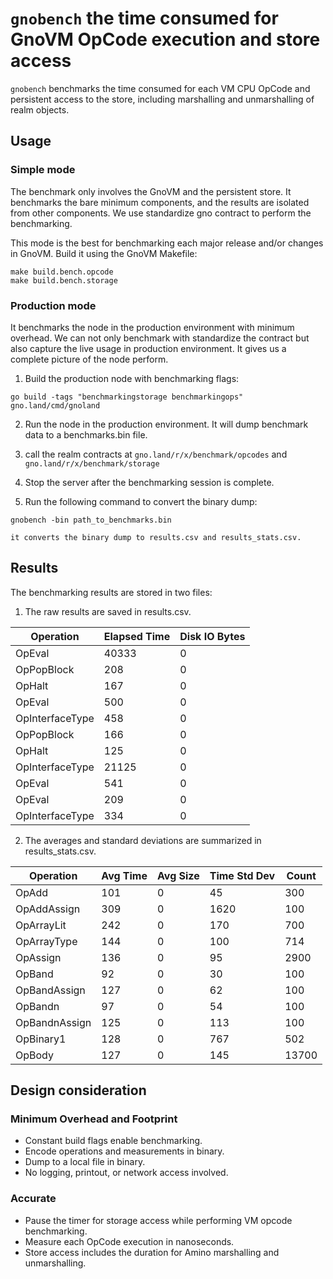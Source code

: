 # `gnobench`  the time consumed for GnoVM OpCode execution and store access

`gnobench` benchmarks the time consumed for each VM CPU OpCode and persistent access to the store, including marshalling and unmarshalling of realm objects.

## Usage

### Simple mode

The benchmark only involves the GnoVM and the persistent store. It benchmarks the bare minimum components, and the results are isolated from other components. We use standardize gno contract to perform the benchmarking.

This mode is the best for benchmarking each major release and/or changes in GnoVM. Build it using the GnoVM Makefile:

    make build.bench.opcode
    make build.bench.storage

### Production mode

It benchmarks the node in the production environment with minimum overhead.
We can not only benchmark with standardize the contract but also capture the live usage in production environment.
It gives us a complete picture of the node perform.


  1. Build the production node with benchmarking flags:

  `go build -tags "benchmarkingstorage benchmarkingops" gno.land/cmd/gnoland`

  2. Run the node in the production environment. It will dump benchmark data to a benchmarks.bin file.

  3. call the realm contracts at `gno.land/r/x/benchmark/opcodes` and `gno.land/r/x/benchmark/storage`

  4. Stop the server after the benchmarking session is complete.

  5. Run the following command to convert the binary dump:

  `gnobench -bin path_to_benchmarks.bin`

    it converts the binary dump to results.csv and results_stats.csv.


## Results

The benchmarking results are stored in two files:
  1. The raw results are saved in results.csv.

  | Operation       | Elapsed Time | Disk IO Bytes |
  |-----------------|--------------|---------------|
  | OpEval          | 40333        | 0             |
  | OpPopBlock      | 208          | 0             |
  | OpHalt          | 167          | 0             |
  | OpEval          | 500          | 0             |
  | OpInterfaceType | 458          | 0             |
  | OpPopBlock      | 166          | 0             |
  | OpHalt          | 125          | 0             |
  | OpInterfaceType | 21125        | 0             |
  | OpEval          | 541          | 0             |
  | OpEval          | 209          | 0             |
  | OpInterfaceType | 334          | 0             |



  2. The averages and standard deviations are summarized in results_stats.csv.

  | Operation      | Avg Time | Avg Size | Time Std Dev | Count |
|----------------|----------|----------|--------------|-------|
| OpAdd          | 101      | 0        | 45           | 300   |
| OpAddAssign    | 309      | 0        | 1620         | 100   |
| OpArrayLit     | 242      | 0        | 170          | 700   |
| OpArrayType    | 144      | 0        | 100          | 714   |
| OpAssign       | 136      | 0        | 95           | 2900  |
| OpBand         | 92       | 0        | 30           | 100   |
| OpBandAssign   | 127      | 0        | 62           | 100   |
| OpBandn        | 97       | 0        | 54           | 100   |
| OpBandnAssign  | 125      | 0        | 113          | 100   |
| OpBinary1      | 128      | 0        | 767          | 502   |
| OpBody         | 127      | 0        | 145          | 13700 |

## Design consideration

### Minimum Overhead and Footprint

- Constant build flags enable benchmarking.
- Encode operations and measurements in binary.
- Dump to a local file in binary.
- No logging, printout, or network access involved.

### Accurate

- Pause the timer for storage access while performing VM opcode benchmarking.
- Measure each OpCode execution in nanoseconds.
- Store access includes the duration for Amino marshalling and unmarshalling.
